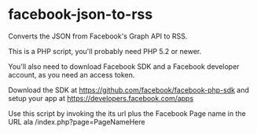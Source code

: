 facebook-json-to-rss
====================

Converts the JSON from Facebook's Graph API to RSS.

This is a PHP script, you'll probably need PHP 5.2 or newer.

You'll also need to download Facebook SDK and a Facebook developer account, as you need an access token.

Download the SDK at https://github.com/facebook/facebook-php-sdk and setup your app at https://developers.facebook.com/apps

Use this script by invoking the its url plus the Facebook Page name in the URL ala /index.php?page=PageNameHere